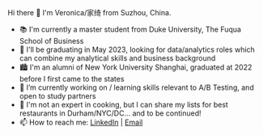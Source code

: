 Hi there 👋 I'm Veronica/家绮 from Suzhou, China.
<br> 
- 📚 I'm currently a master student from Duke University, The Fuqua School of Business
- 🎯 I'll be graduating in May 2023, looking for data/analytics roles which can combine my analytical skills and business background
- 🏙 I'm an alumni of New York University Shanghai, graduated at 2022 before I first came to the states
- 🔭 I’m currently working on / learning skills relevant to A/B Testing, and open to study partners
- 💬 I'm not an expert in cooking, but I can share my lists for best restaurants in Durham/NYC/DC... and to be continued!
- 📫 How to reach me: [LinkedIn](Linkedin.com/in/jiaqi-veronica-hu) | [Email](veronica.hu@duke.edu)

<!---
- 👯 I’m looking to collaborate on ...
- 🤔 I’m looking for help with ...
- 💬 Ask me about ...
- ⚡ Fun fact: 
--->
